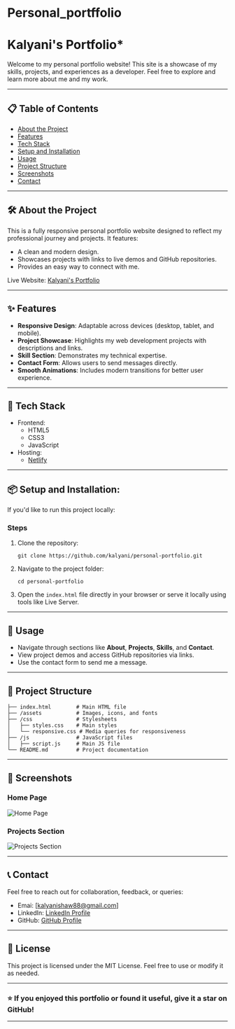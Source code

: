 # Personal_portffolio

# Kalyani's Portfolio*
Welcome to my personal portfolio website! This site is a showcase of my skills, projects, and experiences as a developer. Feel free to explore and learn more about me and my work.

---

## 📋 Table of Contents
- [About the Project](#about-the-project)
- [Features](#features)
- [Tech Stack](#tech-stack)
- [Setup and Installation](#setup-and-installation)
- [Usage](#usage)
- [Project Structure](#project-structure)
- [Screenshots](#screenshots)
- [Contact](#contact)

---

## 🛠️ About the Project
This is a fully responsive personal portfolio website designed to reflect my professional journey and projects. It features:
- A clean and modern design.
- Showcases projects with links to live demos and GitHub repositories.
- Provides an easy way to connect with me.

Live Website: [Kalyani's Portfolio](https://kalyani-personal-portfolio.netlify.app/)

---

## ✨ Features
- **Responsive Design**: Adaptable across devices (desktop, tablet, and mobile).  
- **Project Showcase**: Highlights my web development projects with descriptions and links.  
- **Skill Section**: Demonstrates my technical expertise.  
- **Contact Form**: Allows users to send messages directly.  
- **Smooth Animations**: Includes modern transitions for better user experience.  

---

## 🚀 Tech Stack
- Frontend:  
  - HTML5  
  - CSS3  
  - JavaScript  
- Hosting:  
  - [Netlify](https://www.netlify.com/)  

---

## 📦 Setup and Installation:
If you'd like to run this project locally:  

### Steps
1. Clone the repository:  
   ```
   git clone https://github.com/kalyani/personal-portfolio.git
   ```  
2. Navigate to the project folder:  
   ```
   cd personal-portfolio
   ```  
3. Open the `index.html` file directly in your browser or serve it locally using tools like Live Server.

---

## 📖 Usage  
- Navigate through sections like **About**, **Projects**, **Skills**, and **Contact**.  
- View project demos and access GitHub repositories via links.  
- Use the contact form to send me a message.  

---

## 📂 Project Structure
```
├── index.html        # Main HTML file  
├── /assets           # Images, icons, and fonts  
├── /css              # Stylesheets  
│   ├── styles.css    # Main styles  
│   └── responsive.css # Media queries for responsiveness  
├── /js               # JavaScript files  
│   ├── script.js     # Main JS file  
└── README.md         # Project documentation  
```

---

## 📸 Screenshots  

### Home Page 
![Home Page](homepage.ss.png)

### Projects Section 
![Projects Section](D:\PROJECTS\Portfolio\projectsec.ss.png)

---

## 📞 Contact  
Feel free to reach out for collaboration, feedback, or queries:  
- Emai: [kalyanishaw88@gmail.com]  
- LinkedIn: [ LinkedIn Profile]((https://www.linkedin.com/in/kalyani-shaw-51b840263/))  
- GitHub: [GitHub Profile](https://github.com/kalyanishaw88)  

---

## 📜 License 
This project is licensed under the MIT License. Feel free to use or modify it as needed.  

---

### ⭐ If you enjoyed this portfolio or found it useful, give it a star on GitHub!

---

